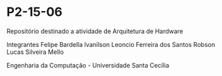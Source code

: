 # P2-15-06
Repositório destinado a atividade de Arquitetura de Hardware

Integrantes
Felipe Bardella
Ivanilson Leoncio Ferreira dos Santos
Robson Lucas Silveira Mello

Engenharia da Computação - Universidade Santa Cecília

